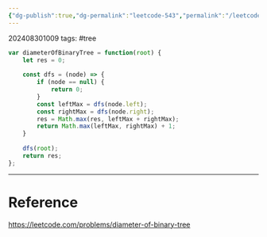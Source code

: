 ```yaml
---
{"dg-publish":true,"dg-permalink":"leetcode-543","permalink":"/leetcode-543/"}
---
```


202408301009
tags: #tree

```js
var diameterOfBinaryTree = function(root) {
	let res = 0;
	
	const dfs = (node) => {
		if (node == null) {
			return 0;
		}
		const leftMax = dfs(node.left);
		const rightMax = dfs(node.right);
		res = Math.max(res, leftMax + rightMax);
		return Math.max(leftMax, rightMax) + 1;
	}
	
	dfs(root);
	return res;
};
```

---
# Reference

https://leetcode.com/problems/diameter-of-binary-tree